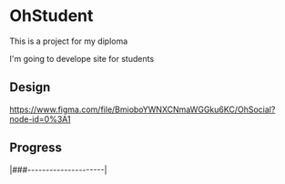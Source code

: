 # OhStudent
This is a project for my diploma

I'm going to develope site for students

## Design
https://www.figma.com/file/BmioboYWNXCNmaWGGku6KC/OhSocial?node-id=0%3A1

## Progress
|###---------------------|
